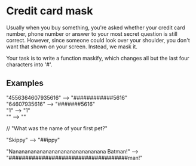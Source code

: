 <h1> Credit card mask </h1>

Usually when you buy something, you're asked whether your credit card number, phone number or answer to your most secret question is still correct. However, since someone could look over your shoulder, you don't want that shown on your screen. Instead, we mask it.

Your task is to write a function maskify, which changes all but the last four characters into '#'.

<h2> Examples </h2>
"4556364607935616" --> "############5616"
<br>
"64607935616" -->      "#######5616"
<br>
"1" -->                "1"
<br>
"" -->                 ""

// "What was the name of your first pet?"

"Skippy" --> "##ippy"

"Nananananananananananananananana Batman!" --> "####################################man!"